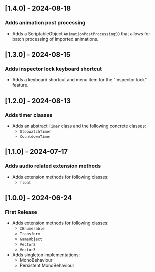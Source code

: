 ## [1.4.0] - 2024-08-18
### Adds animation post processing
- Adds a ScriptableObject `AnimationPostProcessingSO` that allows for batch processing of imported animations.

## [1.3.0] - 2024-08-15
### Adds inspector lock keyboard shortcut
- Adds a keyboard shortcut and menu item for the "inspector lock" feature.

## [1.2.0] - 2024-08-13
### Adds timer classes
- Adds an abstract `Timer` class and the following concrete classes:
  - `StopwatchTimer`
  - `CountdownTimer`

## [1.1.0] - 2024-07-17
### Adds audio related extension methods
- Adds extension methods for following classes:
  - `float`

## [1.0.0] - 2024-06-24
### First Release
- Adds extension methods for following classes:
  - `IEnumerable`
  - `Transform`
  - `GameObject`
  - `Vector2`
  - `Vector3`
- Adds singleton implementations:
  - MonoBehaviour
  - Persistent MonoBehaviour
